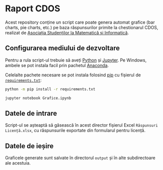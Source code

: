 # Raport CDOS

Acest repository conține un script care poate genera automat grafice (bar charts, pie charts, etc.) pe baza răspunsurilor primite la chestionarul CDOS, realizat de [Asociația Studenților la Matematică și Informatică](https://www.asmi.ro/).

## Configurarea mediului de dezvoltare

Pentru a rula script-ul trebuie să aveți [Python](https://www.python.org/) și [Jupyter](https://jupyter.org/). Pe Windows, ambele se pot instala facil prin pachetul [Anaconda](https://www.anaconda.com/products/individual).

Celelalte pachete necesare se pot instala folosind [pip](https://pip.pypa.io/en/stable/user_guide/) cu fișierul de [`requirements.txt`](requirements.txt):

```sh
python -m pip install -r requirements.txt
```

```sh
jupyter notebook Grafice.ipynb
```

## Datele de intrare

Script-ul se așteaptă să găsească în acest director fișierul Excel `Răspunsuri Licență.xlsx`, cu răspunsurile exportate din formularul pentru licență.

## Datele de ieșire

Graficele generate sunt salvate în directorul `output` și în alte subdirectoare ale acestuia.
